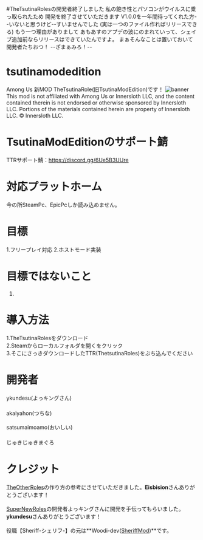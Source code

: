 #TheTsutinaRolesの開発者終了しました
私の飽き性とパソコンがウイルスに乗っ取られたため
開発を終了させていただきます
V1.0.0を一年間待ってくれた方--いないと思うけど--すいませんでした
(実は一つのファイル作ればリリースできる)
もう一つ理由がありまして
あもあすのアプデの波にのまれていって、シェイプ追加前ならリリースはできていたんですよ。
まぁそんなことは置いておいて開発者たちおつ！
--ざまぁみろ！--
# tsutinamodedition
Among Us 新MOD TheTsutinaRole(旧TsutinaModEdition)です！
![banner](https://user-images.githubusercontent.com/93066074/173049108-3e5a7416-585d-4971-80fa-413f1ab3c2ae.png)
This mod is not affiliated with Among Us or Innersloth LLC, and the content contained therein is not endorsed or otherwise sponsored by Innersloth LLC. Portions of the materials contained herein are property of Innersloth LLC. © Innersloth LLC.
# TsutinaModEditionのサポート鯖
TTRサポート鯖：https://discord.gg/6Ue5B3UUre
# 対応プラットホーム
今の所SteamPc、EpicPcしか読み込めません。
# 目標
1.フリープレイ対応
2.ホストモード実装
# 目標ではないこと
1.
# 導入方法
1.TheTsutinaRolesをダウンロード<br>
2.Steamからローカルフォルダを開くをクリック<br>
3.そこにさっきダウンロードしたTTR(ThetsutinaRoles)をぶち込んでください<br>
# 開発者
ykundesu(よっキングさん)<br>　　　　　　　　　　　　　　　　　　　　　　　　　　　　　　　　　　　　
akaiyahon(つちな)<br>                                                                                                
satsumaimoamo(おいしい)<br>　　　　　　　　　　　　　　　　　　　　　　　　　　　　　　　　　　　　　　　　　　　　　　　　　　　　　　　　　
じゅきじゅきまぐろ
# クレジット
[TheOtherRoles](https://github.com/Eisbison/TheOtherRoles)の作り方の参考にさせていただきました。**Eisbision**さんありがとうございます！ <br>                           
[SuperNewRoles](https://github.com/ykundesu/SuperNewRoles)の開発者よっキングさんに開発を手伝ってもらいました。**ykundesu**さんありがとうございます！ <br>               
役職【Sheriff-シェリフ-】の元は**Woodi-dev([SheriffMod](/Among-Us-Sheriff-Mod))**です。  <br>　　　　　　　　　　　                                                　
